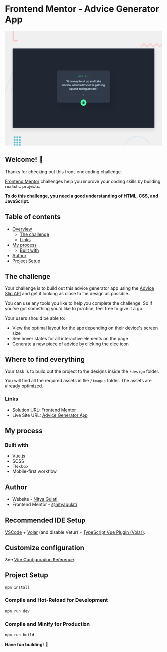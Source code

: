 # Frontend Mentor - Advice Generator App

![Design preview for the REST Countries API with color theme switcher coding challenge](./design/desktop-preview.jpg)

## Welcome! 👋

Thanks for checking out this front-end coding challenge.

[Frontend Mentor](https://www.frontendmentor.io) challenges help you improve your coding skills by building realistic projects.

**To do this challenge, you need a good understanding of HTML, CSS, and JavaScript.**

## Table of contents

- [Overview](#overview)
  - [The challenge](#the-challenge)
  - [Links](#links)
- [My process](#my-process)
  - [Built with](#built-with)
- [Author](#author)
- [Project Setup](#project-setup)

## The challenge

Your challenge is to build out this advice generator app using the [Advice Slip API](https://api.adviceslip.com) and get it looking as close to the design as possible.

You can use any tools you like to help you complete the challenge. So if you've got something you'd like to practice, feel free to give it a go.

Your users should be able to:

- View the optimal layout for the app depending on their device's screen size
- See hover states for all interactive elements on the page
- Generate a new piece of advice by clicking the dice icon

## Where to find everything

Your task is to build out the project to the designs inside the `/design` folder. 

You will find all the required assets in the `/images` folder. The assets are already optimized.

### Links

- Solution URL: [Frontend Mentor](https://www.frontendmentor.io/solutions/)
- Live Site URL: [Advice Generator App](https://nityagulati.github.io/advice-generator-app/)

## My process

### Built with

- [Vue.js](https://vuejs.org)
- SCSS
- Flexbox
- Mobile-first workflow

## Author
- Website - [Nitya Gulati](https://www.nityagulati.com)
- Frontend Mentor - [@nityagulati](https://www.frontendmentor.io/profile/nityagulati)

## Recommended IDE Setup

[VSCode](https://code.visualstudio.com/) + [Volar](https://marketplace.visualstudio.com/items?itemName=Vue.volar) (and disable Vetur) + [TypeScript Vue Plugin (Volar)](https://marketplace.visualstudio.com/items?itemName=Vue.vscode-typescript-vue-plugin).

## Customize configuration

See [Vite Configuration Reference](https://vitejs.dev/config/).

## Project Setup

```sh
npm install
```

### Compile and Hot-Reload for Development

```sh
npm run dev
```

### Compile and Minify for Production

```sh
npm run build
```

**Have fun building!** 🚀